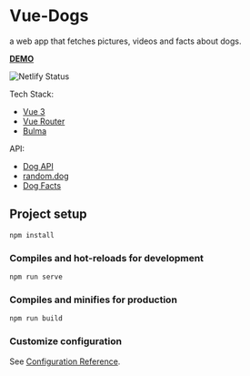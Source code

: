#  Vue-Dogs
a web app that fetches pictures, videos and facts about dogs.

**[DEMO](https://compassionate-wiles-a73879.netlify.app/)**

![Netlify Status](https://api.netlify.com/api/v1/badges/ca99df95-c1a9-4a7f-a7f0-6cd7d3119e97/deploy-status)

Tech Stack:
- [Vue 3](https://vuejs.org/)
- [Vue Router](https://router.vuejs.org/)
- [Bulma](https://bulma.io/)

API:
- [Dog API](https://dog.ceo/dog-api/)
- [random.dog](https://random.dog/)
- [Dog Facts](https://dukengn.github.io/Dog-facts-API/)

## Project setup
```
npm install
```

### Compiles and hot-reloads for development
```
npm run serve
```

### Compiles and minifies for production
```
npm run build
```

### Customize configuration
See [Configuration Reference](https://cli.vuejs.org/config/).
